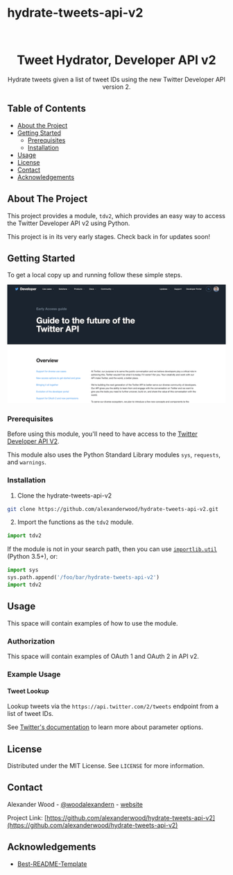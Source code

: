 # hydrate-tweets-api-v2

<br />
<p align="center">
  <h1 align="center">Tweet Hydrator, Developer API v2</h1>
  <p align="center">
    Hydrate tweets given a list of tweet IDs using the new Twitter Developer API version 2.
    <br />
  </p>
</p>

<!-- TABLE OF CONTENTS -->
## Table of Contents

* [About the Project](#about-the-project)
* [Getting Started](#getting-started)
  * [Prerequisites](#prerequisites)
  * [Installation](#installation)
* [Usage](#usage)
* [License](#license)
* [Contact](#contact)
* [Acknowledgements](#acknowledgements)

<!-- ABOUT THE PROJECT -->
## About The Project

This project provides a module, `tdv2`, which provides an easy way to access the Twitter Developer API v2 using Python.

This project is in its very early stages. Check back in for updates soon!

<!-- GETTING STARTED -->
## Getting Started

To get a local copy up and running follow these simple steps.

[![Product Name Screen Shot](assets/screenshot.png)](https://developer.twitter.com/en/products/twitter-api/early-access/guide)

### Prerequisites

Before using this module, you'll need to have access to the [Twitter Developer API V2](https://developer.twitter.com/en/products/twitter-api/early-access).

This module also uses the Python Standard Library modules `sys`, `requests`, and `warnings`.

### Installation

1. Clone the hydrate-tweets-api-v2
```sh
git clone https://github.com/alexanderwood/hydrate-tweets-api-v2.git
```
2. Import the functions as the `tdv2` module.
```py
import tdv2
```
If the module is not in your search path, then you can use [`importlib.util`](https://docs.python.org/3/library/importlib.html#module-importlib.util) (Python 3.5+), or:
```py
import sys
sys.path.append('/foo/bar/hydrate-tweets-api-v2')
import tdv2
```



<!-- USAGE EXAMPLES -->
## Usage

This space will contain examples of how to use the module.

### Authorization

This space will contain examples of OAuth 1 and OAuth 2 in API v2.

### Example Usage

#### Tweet Lookup

Lookup tweets via the `https://api.twitter.com/2/tweets` endpoint from a list of tweet IDs.

See [Twitter's documentation](https://developer.twitter.com/en/docs/twitter-api/tweets/lookup/api-reference/get-tweets#requests) to learn more about parameter options.




<!-- LICENSE -->
## License

Distributed under the MIT License. See `LICENSE` for more information.



<!-- CONTACT -->
## Contact

Alexander Wood - [@woodalexandern](https://twitter.com/woodalexandern) - [website](https://alexanderwood.github.io)

Project Link: [https://github.com/alexanderwood/hydrate-tweets-api-v2](https://github.com/alexanderwood/hydrate-tweets-api-v2)



<!-- ACKNOWLEDGEMENTS -->
## Acknowledgements

* [Best-README-Template](https://github.com/othneildrew/Best-README-Template)



<!-- MARKDOWN LINKS & IMAGES -->
<!-- https://www.markdownguide.org/basic-syntax/#reference-style-links -->
[contributors-shield]: https://img.shields.io/github/contributors/alexanderwood/hydrate-tweets-api-v2.svg?style=flat-square
[contributors-url]: https://github.com/alexanderwood/hydrate-tweets-api-v2/graphs/contributors
[license-shield]: https://img.shields.io/github/license/alexanderwood/hydrate-tweets-api-v2.svg?style=flat-square
[license-url]: https://github.com/alexanderwood/hydrate-tweets-api-v2/blob/master/LICENSE.txt
[linkedin-shield]: https://img.shields.io/badge/-LinkedIn-black.svg?style=flat-square&logo=linkedin&colorB=555
[linkedin-url]: https://linkedin.com/in/woodalexandern
[product-screenshot]: images/screenshot.png

